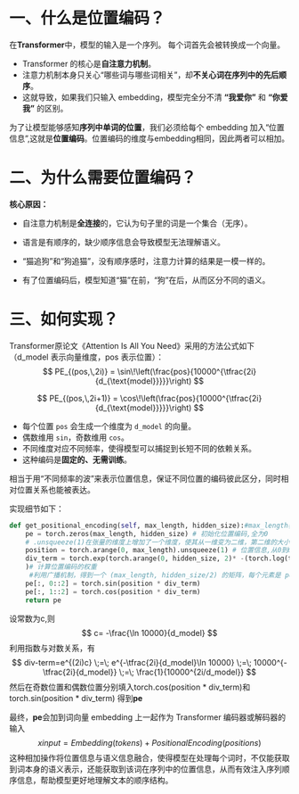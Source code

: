 # 一、什么是位置编码？

在**Transformer**中，模型的输入是一个序列。
每个词首先会被转换成一个向量。

- Transformer 的核心是**自注意力机制**。
- 注意力机制本身只关心“哪些词与哪些词相关”，却**不关心词在序列中的先后顺序**。
- 这就导致，如果我们只输入 embedding，模型完全分不清 **“我爱你”** 和 **“你爱我”** 的区别。

为了让模型能够感知**序列中单词的位置**，我们必须给每个 embedding 加入“位置信息”,这就是**位置编码**。位置编码的维度与embedding相同，因此两者可以相加。

# 二、为什么需要位置编码？

**核心原因：**

- 自注意力机制是**全连接**的，它认为句子里的词是一个集合（无序）。
- 语言是有顺序的，缺少顺序信息会导致模型无法理解语义。

- “猫追狗”和“狗追猫”，没有顺序感时，注意力计算的结果是一模一样的。
- 有了位置编码后，模型知道“猫”在前，“狗”在后，从而区分不同的语义。

# 三、如何实现？

 Transformer原论文《Attention Is All You Need》采用的方法公式如下（d_model 表示向量维度，pos 表示位置）：
$$
PE_{(pos,\,2i)} = \sin\!\left(\frac{pos}{10000^{\tfrac{2i}{d_{\text{model}}}}}\right)
$$

$$
PE_{(pos,\,2i+1)} = \cos\!\left(\frac{pos}{10000^{\tfrac{2i}{d_{\text{model}}}}}\right)
$$

- 每个位置 `pos` 会生成一个维度为 `d_model` 的向量。
- 偶数维用 `sin`，奇数维用 `cos`。
- 不同维度对应不同频率，使得模型可以捕捉到长短不同的依赖关系。
- 这种编码是**固定的、无需训练**。

相当于用“不同频率的波”来表示位置信息，保证不同位置的编码彼此区分，同时相对位置关系也能被表达。

实现细节如下：

```python
def get_positional_encoding(self, max_length, hidden_size):#max_length表示句子里最多有多少token，hidden_size与embedding维度相等，也就是每个 token 向量的大小
    pe = torch.zeros(max_length, hidden_size) # 初始化位置编码,全为0
    # .unsqueeze(1)在张量的维度上增加了一个维度，使其从一维变为二维，第二维的大小为 1。这样做为了后面矩阵广播，方便和 div_term相乘
    position = torch.arange(0, max_length).unsqueeze(1) # 位置信息,从0到max_length-1
    div_term = torch.exp(torch.arange(0, hidden_size, 2)* -(torch.log(torch.Tensor([10000.0])) / hidden_size)
    )# 计算位置编码的权重
     #利用广播机制，得到一个 (max_length, hidden_size/2) 的矩阵，每个元素是 pos/ (10000^(2i/d))
    pe[:, 0::2] = torch.sin(position * div_term)  
    pe[:, 1::2] = torch.cos(position * div_term)
    return pe
```

设常数为c,则
$$
c= -\frac{\ln 10000}{d_model}
$$
利用指数与对数关系，有
$$
div-term=e^{(2i)c} \;=\; e^{-\tfrac{2i}{d_model}\ln 10000}
\;=\; 10000^{-\tfrac{2i}{d_model}}
\;=\; \frac{1}{10000^{2i/d_model}}
$$
然后在奇数位置和偶数位置分别填入torch.cos(position * div_term)和torch.sin(position * div_term) 得到**pe**



最终，**pe**会加到词向量 embedding 上一起作为 Transformer 编码器或解码器的输入
$$
xinput=Embedding(tokens)+PositionalEncoding(positions)
$$
这种相加操作将位置信息与语义信息融合，使得模型在处理每个词时，不仅能获取到词本身的语义表示，还能获取到该词在序列中的位置信息，从而有效注入序列顺序信息，帮助模型更好地理解文本的顺序结构。